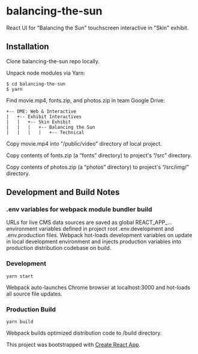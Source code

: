 # balancing-the-sun
React UI for "Balancing the Sun" touchscreen interactive in "Skin"
exhibit.

## Installation

Clone balancing-the-sun repo locally.

Unpack node modules via Yarn:

```
$ cd balancing-the-sun
$ yarn
```

Find movie.mp4, fonts.zip, and photos.zip in team Google Drive:
```
+-- DME: Web & Interactive
|   +-- Exhibit Interactives
|   |   +-- Skin Exhibit
|   |   |   +-- Balancing the Sun
|   |   |   |   +-- Technical
```

Copy movie.mp4 into "/public/video" directory of local project.

Copy contents of fonts.zip (a “fonts” directory) to project's “/src” directory.

Copy contents of photos.zip (a “photos” directory) to project's “/src/img/”
directory.

## Development and Build Notes

### .env variables for webpack module bundler build
URLs for live CMS data sources are saved as global REACT_APP_... environment
variables defined in project root .env.development and .env.production files.
Webpack hot-loads development variables on update in local development
environment and injects production variables into production distribution
codebase on build.

### Development
```
yarn start
```
Webpack auto-launches Chrome browser at localhost:3000 and hot-loads all source
file updates.

### Production Build
```
yarn build
```
Webpack builds optimized distribution code to /build directory.

This project was bootstrapped with [Create React App](https://github.com/facebookincubator/create-react-app).
